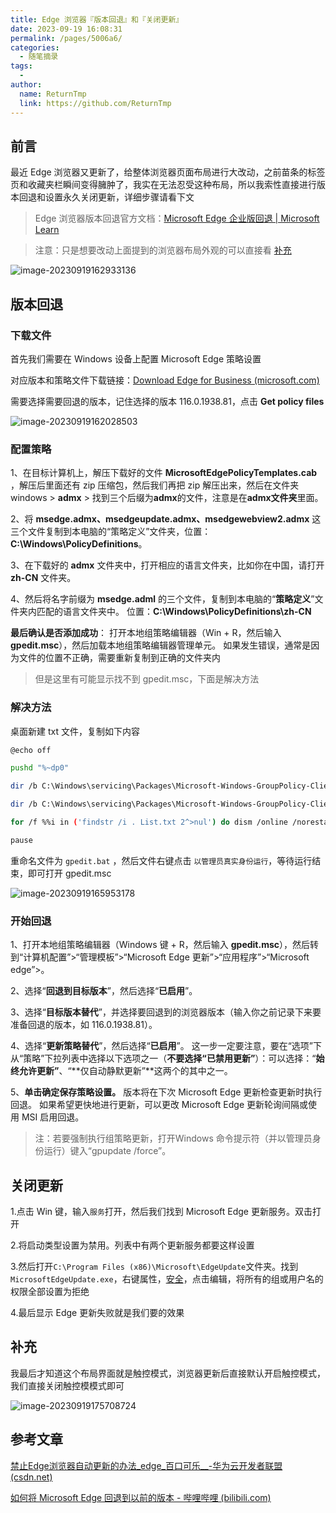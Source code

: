 ```yaml
---
title: Edge 浏览器『版本回退』和『关闭更新』
date: 2023-09-19 16:08:31
permalink: /pages/5006a6/
categories:
  - 随笔摘录
tags:
  - 
author: 
  name: ReturnTmp
  link: https://github.com/ReturnTmp
---
```




## 前言

最近 Edge 浏览器又更新了，给整体浏览器页面布局进行大改动，之前苗条的标签页和收藏夹栏瞬间变得臃肿了，我实在无法忍受这种布局，所以我索性直接进行版本回退和设置永久关闭更新，详细步骤请看下文

>Edge 浏览器版本回退官方文档：[Microsoft Edge 企业版回退 | Microsoft Learn](https://learn.microsoft.com/zh-cn/deployedge/edge-learnmore-rollback)

> 注意：只是想要改动上面提到的浏览器布局外观的可以直接看 [补充](##补充)

![image-20230919162933136](https://cdn.jsdelivr.net/gh/Returntmp/blog-image@main/blog/202309191629304.png)



## 版本回退

### 下载文件

首先我们需要在 Windows 设备上配置 Microsoft Edge 策略设置

对应版本和策略文件下载链接：[Download Edge for Business (microsoft.com)](https://www.microsoft.com/en-us/edge/business/download?form=MA13FJ)

需要选择需要回退的版本，记住选择的版本 116.0.1938.81，点击 **Get policy files**

![image-20230919162028503](https://cdn.jsdelivr.net/gh/Returntmp/blog-image@main/blog/202309191807668.png)



### 配置策略

1、在目标计算机上，解压下载好的文件 **MicrosoftEdgePolicyTemplates.cab** ，解压后里面还有 zip 压缩包，然后我们再把 zip 解压出来，然后在文件夹windows > **admx** > 找到三个后缀为**admx**的文件，注意是在**admx文件夹**里面。

2、将 **msedge.admx、msedgeupdate.admx、msedgewebview2.admx** 这三个文件复制到本电脑的“策略定义”文件夹，位置：**C:\Windows\PolicyDefinitions**。

3、在下载好的 **admx** 文件夹中，打开相应的语言文件夹，比如你在中国，请打开 **zh-CN** 文件夹。

4、然后将名字前缀为 **msedge.adml** 的三个文件，复制到本电脑的“**策略定义**”文件夹内匹配的语言文件夹中。 位置：**C:\Windows\PolicyDefinitions\zh-CN** 

**最后确认是否添加成功**： 打开本地组策略编辑器（Win + R，然后输入 **gpedit.msc**），然后加载本地组策略编辑器管理单元。 如果发生错误，通常是因为文件的位置不正确，需要重新复制到正确的文件夹内

> 但是这里有可能显示找不到 gpedit.msc，下面是解决方法

### 解决方法

桌面新建 txt 文件，复制如下内容

```bash
@echo off

pushd "%~dp0"

dir /b C:\Windows\servicing\Packages\Microsoft-Windows-GroupPolicy-ClientExtensions-Package~3*.mum >List.txt

dir /b C:\Windows\servicing\Packages\Microsoft-Windows-GroupPolicy-ClientTools-Package~3*.mum >>List.txt

for /f %%i in ('findstr /i . List.txt 2^>nul') do dism /online /norestart /add-package:"C:\Windows\servicing\Packages\%%i"

pause
```

重命名文件为 `gpedit.bat` ，然后文件右键点击 `以管理员真实身份运行`，等待运行结束，即可打开 gpedit.msc

![image-20230919165953178](https://cdn.jsdelivr.net/gh/Returntmp/blog-image@main/blog/202309191659249.png)



### 开始回退

1、打开本地组策略编辑器（Windows 键 + R，然后输入 **gpedit.msc**），然后转到“计算机配置”>“管理模板”>“Microsoft Edge 更新”>“应用程序”>“Microsoft edge”>。

2、选择“**回退到目标版本**”，然后选择“**已启用**”。

3、选择“**目标版本替代**”，并选择要回退到的浏览器版本（输入你之前记录下来要准备回退的版本，如 116.0.1938.81）。

4、选择“**更新策略替代**”，然后选择“**已启用**”。 这一步一定要注意，要在“选项”下从“策略”下拉列表中选择以下选项之一（**不要选择“已禁用更新”**）：可以选择：“**始终允许更新”**、“**仅自动静默更新”**这两个的其中之一。

5、**单击确定保存策略设置。** 版本将在下次 Microsoft Edge 更新检查更新时执行回退。 如果希望更快地进行更新，可以更改 Microsoft Edge 更新轮询间隔或使用 MSI 启用回退。 

> 注：若要强制执行组策略更新，打开Windows 命令提示符（并以管理员身份运行）键入“gpupdate /force”。



## 关闭更新

1.点击 Win 键，输入`服务`打开，然后我们找到 Microsoft Edge 更新服务。双击打开

2.将启动类型设置为禁用。列表中有两个更新服务都要这样设置

3.然后打开`C:\Program Files (x86)\Microsoft\EdgeUpdate`文件夹。找到`MicrosoftEdgeUpdate.exe`，右键属性，[安全](https://activity.huaweicloud.com/free_test/index.html?utm_source=hwc-csdn&utm_medium=share-op&utm_campaign=&utm_content=&utm_term=&utm_adplace=AdPlace070851)，点击编辑，将所有的组或用户名的权限全部设置为拒绝

4.最后显示 Edge 更新失败就是我们要的效果



## 补充

我最后才知道这个布局界面就是触控模式，浏览器更新后直接默认开启触控模式，我们直接关闭触控模模式即可

![image-20230919175708724](https://cdn.jsdelivr.net/gh/Returntmp/blog-image@main/blog/202309191757869.png)



## 参考文章

[禁止Edge浏览器自动更新的办法_edge_百口可乐__-华为云开发者联盟 (csdn.net)](https://huaweicloud.csdn.net/63a56fc3b878a545459471a5.html)

[如何将 Microsoft Edge 回退到以前的版本 - 哔哩哔哩 (bilibili.com)](https://www.bilibili.com/read/cv22608175/)